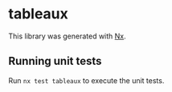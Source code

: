 # tableaux

This library was generated with [Nx](https://nx.dev).

## Running unit tests

Run `nx test tableaux` to execute the unit tests.
